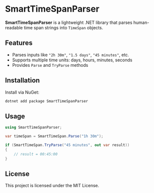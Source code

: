 # SmartTimeSpanParser

**SmartTimeSpanParser** is a lightweight .NET library that parses human-readable time span strings into `TimeSpan` objects.

## Features

- Parses inputs like `"2h 30m"`, `"1.5 days"`, `"45 minutes"`, etc.
- Supports multiple time units: days, hours, minutes, seconds
- Provides `Parse` and `TryParse` methods

## Installation

Install via NuGet:

```bash
dotnet add package SmartTimeSpanParser
```

## Usage

```csharp
using SmartTimeSpanParser;

var timeSpan = SmartTimeSpan.Parse("1h 30m");

if (SmartTimeSpan.TryParse("45 minutes", out var result))
{
    // result = 00:45:00
}
```

## License

This project is licensed under the MIT License.
